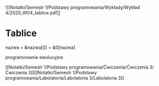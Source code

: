 ![[Notatki/Semestr 1/Podstawy programowania/Wykłady/Wykład 4/2020_W04_tablice.pdf]]

# Tablice

nazwa = &nazwa\[0\] = &0\[nazwa\]

programowanie ewolucyjne

[[Notatki/Semestr 1/Podstawy programowania/Ćwiczenia/Ćwiczenia 3/Ćwiczenia 3]][[Notatki/Semestr 1/Podstawy programowania/Labolatoria/Labolatoria 3/Labolatoria 3]]